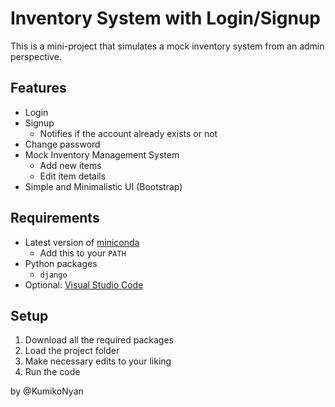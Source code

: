 # Inventory System with Login/Signup

This is a mini-project that simulates a mock inventory system from an admin perspective.

## Features
- Login
- Signup
  - Notifies if the account already exists or not
- Change password
- Mock Inventory Management System
  - Add new items
  - Edit item details
- Simple and Minimalistic UI (Bootstrap)

## Requirements
- Latest version of [miniconda](https://docs.conda.io/en/latest/miniconda.html)
  - Add this to your ```PATH```
- Python packages
  - ```django```
- Optional: [Visual Studio Code](https://code.visualstudio.com/download)

## Setup
1. Download all the required packages
2. Load the project folder
3. Make necessary edits to your liking
4. Run the code

by @KumikoNyan

